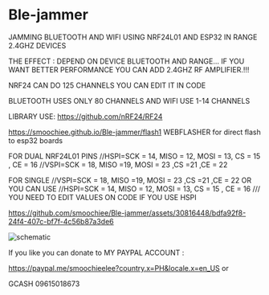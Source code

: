 # Ble-jammer 
JAMMING BLUETOOTH AND WIFI USING NRF24L01 AND ESP32 IN RANGE 
2.4GHZ DEVICES

THE EFFECT : DEPEND ON DEVICE BLUETOOTH AND RANGE...
IF YOU WANT BETTER PERFORMANCE YOU CAN ADD 2.4GHZ RF AMPLIFIER.!!!



NRF24 CAN DO 125 CHANNELS YOU CAN EDIT IT IN CODE

BLUETOOTH USES ONLY 80 CHANNELS
AND
WIFI USE 1-14 CHANNELS 

LIBRARY USE: https://github.com/nRF24/RF24

https://smoochiee.github.io/Ble-jammer/flash1
WEBFLASHER for direct flash to esp32 boards


FOR DUAL NRF24L01 PINS
//HSPI=SCK = 14, MISO = 12, MOSI = 13, CS = 15 , CE = 16
//VSPI=SCK = 18, MISO =19, MOSI = 23 ,CS =21 ,CE = 22

FOR SINGLE 
 //VSPI=SCK = 18, MISO =19, MOSI = 23 ,CS =21 ,CE = 22
 OR YOU CAN USE 
 //HSPI=SCK = 14, MISO = 12, MOSI = 13, CS = 15 , CE = 16 /// YOU NEED TO EDIT VALUES ON CODE IF YOU USE HSPI


 


https://github.com/smoochiee/Ble-jammer/assets/30816448/bdfa92f8-24f4-407c-bf7f-4c56b87a3de6



![schematic](https://github.com/smoochiee/Ble-jammer/assets/30816448/93fde678-6968-4de0-8dcf-f9f9a0f12675)




If you like you can donate to MY PAYPAL ACCOUNT :


https://paypal.me/smoochieelee?country.x=PH&locale.x=en_US
or

GCASH
09615018673

